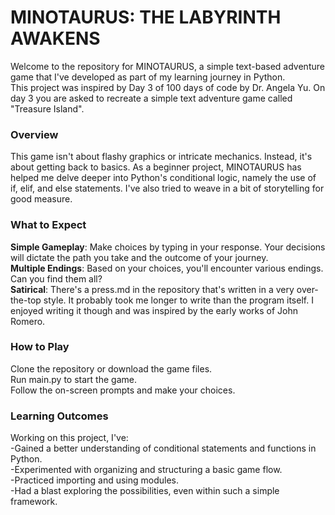 # MINOTAURUS: THE LABYRINTH AWAKENS
Welcome to the repository for MINOTAURUS, a simple text-based adventure game that I've developed as part of my learning journey in Python.  
This project was inspired by Day 3 of 100 days of code by Dr. Angela Yu. On day 3 you are asked to recreate a simple text adventure game called "Treasure Island".

### Overview
This game isn't about flashy graphics or intricate mechanics. Instead, it's about getting back to basics. As a beginner project, MINOTAURUS has helped me delve deeper into Python's conditional logic, namely the use of if, elif, and else statements. I've also tried to weave in a bit of storytelling for good measure.

### What to Expect
**Simple Gameplay**: Make choices by typing in your response. Your decisions will dictate the path you take and the outcome of your journey.  
**Multiple Endings**: Based on your choices, you'll encounter various endings. Can you find them all?  
**Satirical**: There's a press.md in the repository that's written in a very over-the-top style. It probably took me longer to write than the program itself. I enjoyed writing it though and was inspired by the early works of John Romero.

### How to Play
Clone the repository or download the game files.  
Run main.py to start the game.  
Follow the on-screen prompts and make your choices.  

### Learning Outcomes
Working on this project, I've:  
-Gained a better understanding of conditional statements and functions in Python.  
-Experimented with organizing and structuring a basic game flow.  
-Practiced importing and using modules.  
-Had a blast exploring the possibilities, even within such a simple framework.
